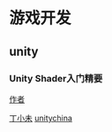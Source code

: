 # 游戏开发
## unity
### Unity Shader入门精要
[作者](https://www.cnblogs.com/xiaowangba/p/6314635.html)

[丁小未](http://dingxiaowei.cn/)
[unitychina](https://connect.unity.com/t/unitychina)